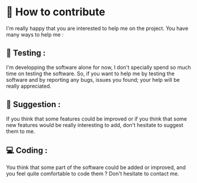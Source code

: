 # 📝 How to contribute

I'm really happy that you are interested to help me on the project.
You have many ways to help me :

## 🚩 Testing :

I'm developping the software alone for now, I don't specially spend so much time on testing the software.
So, if you want to help me by testing the software and by reporting any bugs, issues you found; your help
will be really appreciated. 

## 🧤 Suggestion :

If you think that some features could be improved or if you think that some new features would be really interesting to add,
don't hesitate to suggest them to me.

## 💻 Coding :

You think that some part of the software could be added or improved, and you feel quite comfortable to code them ?
Don't hesitate to contact me.
